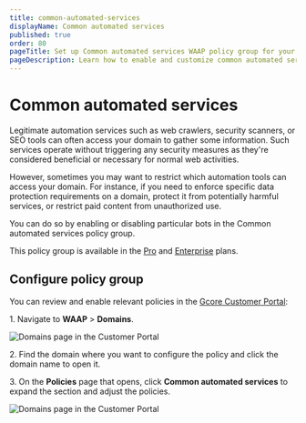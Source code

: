 ```yaml
---
title: common-automated-services
displayName: Common automated services
published: true
order: 80
pageTitle: Set up Common automated services WAAP policy group for your domain | Gcore
pageDescription: Learn how to enable and customize common automated services policy.
---
```

# Common automated services

Legitimate automation services such as web crawlers, security scanners, or SEO tools can often access your domain to gather some information. Such services operate without triggering any security measures as they're considered beneficial or necessary for normal web activities. 

However, sometimes you may want to restrict which automation tools can access your domain. For instance, if you need to enforce specific data protection requirements on a domain, protect it from potentially harmful services, or restrict paid content from unauthorized use.  

You can do so by enabling or disabling particular bots in the Common automated services policy group. 

<alert-element type="info" title="Info">
 
This policy group is available in the <a href="https://gcore.com/docs/waap/billing#pro" target="_blank">Pro</a> and <a href="https://gcore.com/docs/waap/billing#enterprise" target="_blank">Enterprise</a> plans.
 
</alert-element> 

## Configure policy group

You can review and enable relevant policies in the <a href="https://accounts.gcore.com/reports/dashboard" target="_blank">Gcore Customer Portal</a>:

1\. Navigate to **WAAP** > **Domains**. 

<img src="https://assets.gcore.pro/docs/waap/waap-policies/domains-waap-page.png" alt="Domains page in the Customer Portal">

2\. Find the domain where you want to configure the policy and click the domain name to open it.  

3\. On the **Policies** page that opens, click **Common automated services** to expand the section and adjust the policies. 

<img src="https://assets.gcore.pro/docs/waap/waap-policies/common-automated-services/common-automated-services.png" alt="Domains page in the Customer Portal">


